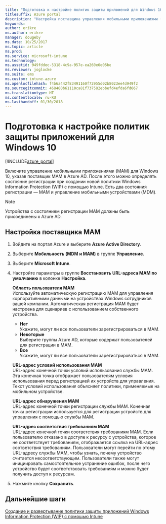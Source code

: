 ```yaml
---
title: "Подготовка к настройке политик защиты приложений для Windows 10"
titlesuffix: Azure portal
description: "Настройка поставщика управления мобильными приложениями (MAM) в Azure AD"
keywords: 
author: erikre
ms.author: erikre
manager: dougeby
ms.date: 10/25/2017
ms.topic: article
ms.prod: 
ms.service: microsoft-intune
ms.technology: 
ms.assetid: 949fddec-5318-4c9a-957e-ea260e6e05be
ms.reviewer: joglocke
ms.suite: ems
ms.custom: intune-azure
ms.openlocfilehash: f4b6a442f83491160f72955d02b8023ee4d949f2
ms.sourcegitcommit: 468480b61110ca81f737582ebbefd4efda6fd667
ms.translationtype: HT
ms.contentlocale: ru-RU
ms.lasthandoff: 01/30/2018
---
```

# <a name="get-ready-to-configure-app-protection-policies-for-windows-10"></a>Подготовка к настройке политик защиты приложений для Windows 10

[!INCLUDE[azure_portal](./includes/azure_portal.md)]

Включите управление мобильными приложениями (MAM) для Windows 10, указав поставщик MAM в Azure AD. После этого можно определять состояние регистрации при создании новой политики Windows Information Protection (WIP) с помощью Intune. Есть два состояния регистрации — MAM и управление мобильными устройствами (MDM).

> [!NOTE]
> Устройства с состоянием регистрации MAM должны быть присоединены к Azure AD.

## <a name="to-configure-the-mam-provider"></a>Настройка поставщика MAM

1. Войдите на портал Azure и выберите **Azure Active Directory**.

2. Выберите **Мобильность (MDM и MAM)** в группе **Управление**.

3. Выберите **Microsoft Intune**.

4. Настройте параметры в группе **Восстановить URL-адреса MAM по умолчанию**  в колонке **Настройка**.

    **Область пользователя MAM**  
      Используйте автоматическую регистрацию MAM для управления корпоративными данными на устройствах Windows сотрудников вашей компании. Автоматическая регистрация MAM будет настроена для сценариев с использованием собственного устройства.<ul><li>**Нет**<br>Укажите, могут ли все пользователи зарегистрироваться в MAM.</li><li>**Некоторые**<br>Выберите группы Azure AD, которые содержат пользователей для регистрации в MAM.</li><li>**Все**<br>Укажите, могут ли все пользователи зарегистрироваться в MAM.</li></ul>

    **URL-адрес условий использования MAM**  
     URL-адрес конечной точки условий использования службы MAM. Эта конечная точка отображает пользователям условия использования перед регистрацией их устройств для управления. Текст условий использования объясняет политики, применяемые на мобильном устройстве.

    **URL-адрес обнаружения MAM**  
    URL-адрес конечной точки регистрации службы MAM. Конечная точка регистрации используется для регистрации устройств для управления с помощью службы MAM.

    **URL-адрес соответствия требованиям MAM**  
      URL-адрес конечной точки соответствия требованиям MAM. Если пользователю отказано в доступе к ресурсу с устройства, которое не соответствует требованиям, отображается ссылка на URL-адрес соответствия требованиям. Пользователи могут перейти по этому URL-адресу службы MAM, чтобы узнать, почему устройство считается несоответствующим. Пользователи также могут инициировать самостоятельное устранение ошибок, после чего устройство будет соответствовать требованиям и можно будет получить доступ к ресурсам.

5.  Нажмите кнопку **Сохранить**.

## <a name="next-steps"></a>Дальнейшие шаги

[Создание и развертывание политики защиты приложений Windows Information Protection (WIP) с помощью Intune](windows-information-protection-policy-create.md)
